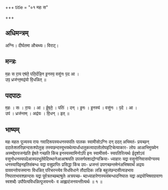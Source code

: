 +++
title = "०१ महः स"

+++
## अधिमन्त्रम्
अग्निः। दीर्घतमा औचथ्यः। विराट्।

## मन्त्रः
म॒हः स रा॒य एष॑ते॒ पति॒र्दन्नि॒न इ॒नस्य॒ वसु॑नः प॒द आ ।  
उप॒ ध्रज॑न्त॒मद्र॑यो वि॒धन्नित् ॥

## पदपाठः
म॒हः । सः । रा॒यः । आ । ई॒ष॒ते॒ । पतिः॑ । दन् । इ॒नः । इ॒नस्य॑ । वसु॑नः । प॒दे । आ ।  
उप॑ । ध्रज॑न्तम् । अद्र॑यः । वि॒धन् । इत् ॥

## भाष्यम्
महः महतः पूज्यस्य रायः गवादिरूपस्यधनस्यपतिः पालकः स्वामीसोऽग्निः दन् ददत् अभिमतं- प्रयच्छन् ददातेःशतरिछान्दसःश्पोलुक् तस्यछन्दस्युभयथेत्यार्धाधातुकत्वादातोलोपइटिचेत्याकार- लोपः आआभिमुख्येन अस्मद्देवयजनंप्रति ईषते गच्छति किंच इनस्यस्वामिनोऽपि इनः स्वामीसर्व- स्यपतिरित्यर्थः ईदृशोऽयं वसुनोधनस्यपदेआस्पदभूतेवेदिस्थानेआआश्रयति उपसर्गवशाद्योग्यक्रिया- ध्याहारः यद्वा वसुनोनिवासयोग्यस्य धनस्यापिइनइतिसंबन्धः यद्वा वसुप्राप्तिः प्रसिद्धा किंच उप- ध्रजन्तं उपगच्छन्तमेनंअभिषवार्थं अद्रयः ग्राववन्तोयजमानाः विधन्नित् परिचरन्त्येव विधविधाने तौदादिकः लङि बहुलंछन्दसीत्यडभावः निघाताभावश्छान्दसः यद्वा पूर्वत्रतच्छब्दश्रुतेः अत्रयच्छ- ब्दाध्याहारेणास्यसंबन्धादनिघातः यद्वा अद्रयोभिषवग्रावाणः स्वशब्दैः उपौपेत्यविधन्नित्पूजयन्त्ये- व आह्लादंजनयन्तीत्यर्थः ॥ १ ॥